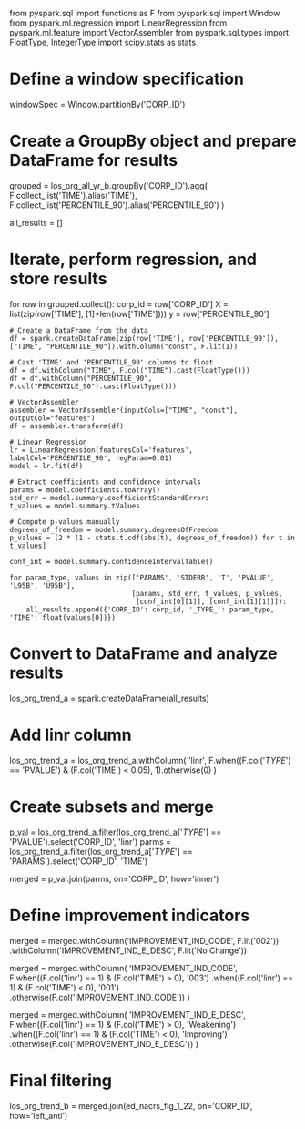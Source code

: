 from pyspark.sql import functions as F
from pyspark.sql import Window
from pyspark.ml.regression import LinearRegression
from pyspark.ml.feature import VectorAssembler
from pyspark.sql.types import FloatType, IntegerType
import scipy.stats as stats

# Define a window specification
windowSpec = Window.partitionBy('CORP_ID')

# Create a GroupBy object and prepare DataFrame for results
grouped = los_org_all_yr_b.groupBy('CORP_ID').agg(
    F.collect_list('TIME').alias('TIME'),
    F.collect_list('PERCENTILE_90').alias('PERCENTILE_90')
)

all_results = []

# Iterate, perform regression, and store results
for row in grouped.collect():
    corp_id = row['CORP_ID']
    X = list(zip(row['TIME'], [1]*len(row['TIME'])))
    y = row['PERCENTILE_90']

    # Create a DataFrame from the data
    df = spark.createDataFrame(zip(row['TIME'], row['PERCENTILE_90']), ["TIME", "PERCENTILE_90"]).withColumn("const", F.lit(1))
    
    # Cast 'TIME' and 'PERCENTILE_90' columns to float
    df = df.withColumn("TIME", F.col("TIME").cast(FloatType()))
    df = df.withColumn("PERCENTILE_90", F.col("PERCENTILE_90").cast(FloatType()))
    
    # VectorAssembler
    assembler = VectorAssembler(inputCols=["TIME", "const"], outputCol="features")
    df = assembler.transform(df)
    
    # Linear Regression
    lr = LinearRegression(featuresCol='features', labelCol='PERCENTILE_90', regParam=0.01)
    model = lr.fit(df)
    
    # Extract coefficients and confidence intervals
    params = model.coefficients.toArray()
    std_err = model.summary.coefficientStandardErrors
    t_values = model.summary.tValues

    # Compute p-values manually
    degrees_of_freedom = model.summary.degreesOfFreedom
    p_values = [2 * (1 - stats.t.cdf(abs(t), degrees_of_freedom)) for t in t_values]

    conf_int = model.summary.confidenceIntervalTable()

    for param_type, values in zip(['PARAMS', 'STDERR', 'T', 'PVALUE', 'L95B', 'U95B'],
                                  [params, std_err, t_values, p_values,
                                   [conf_int[0][1]], [conf_int[1][1]]]):
        all_results.append({'CORP_ID': corp_id, '_TYPE_': param_type, 'TIME': float(values[0])})

# Convert to DataFrame and analyze results
los_org_trend_a = spark.createDataFrame(all_results)

# Add linr column
los_org_trend_a = los_org_trend_a.withColumn(
    'linr', F.when((F.col('_TYPE_') == 'PVALUE') & (F.col('TIME') < 0.05), 1).otherwise(0)
)

# Create subsets and merge
p_val = los_org_trend_a.filter(los_org_trend_a['_TYPE_'] == 'PVALUE').select('CORP_ID', 'linr')
parms = los_org_trend_a.filter(los_org_trend_a['_TYPE_'] == 'PARAMS').select('CORP_ID', 'TIME')

merged = p_val.join(parms, on='CORP_ID', how='inner')

# Define improvement indicators
merged = merged.withColumn('IMPROVEMENT_IND_CODE', F.lit('002')) \
               .withColumn('IMPROVEMENT_IND_E_DESC', F.lit('No Change'))

merged = merged.withColumn(
    'IMPROVEMENT_IND_CODE', 
    F.when((F.col('linr') == 1) & (F.col('TIME') > 0), '003')
    .when((F.col('linr') == 1) & (F.col('TIME') < 0), '001')
    .otherwise(F.col('IMPROVEMENT_IND_CODE'))
)

merged = merged.withColumn(
    'IMPROVEMENT_IND_E_DESC', 
    F.when((F.col('linr') == 1) & (F.col('TIME') > 0), 'Weakening')
    .when((F.col('linr') == 1) & (F.col('TIME') < 0), 'Improving')
    .otherwise(F.col('IMPROVEMENT_IND_E_DESC'))
)

# Final filtering
los_org_trend_b = merged.join(ed_nacrs_flg_1_22, on='CORP_ID', how='left_anti')

